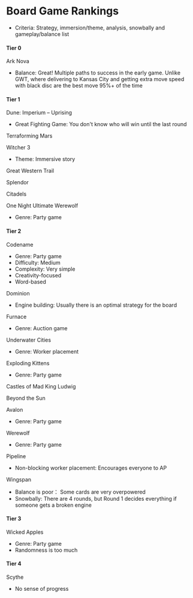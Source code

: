 # Board Game Rankings
- Criteria: Strategy, immersion/theme, analysis, snowbally and gameplay/balance list


#### Tier 0
Ark Nova
- Balance: Great! Multiple paths to success in the early game. Unlike GWT, where delivering to Kansas City and getting extra move speed with black disc are the best move 95%+ of the time


#### Tier 1
Dune: Imperium – Uprising
- Great Fighting Game: You don't know who will win until the last round

Terraforming Mars

Witcher 3
- Theme:  Immersive story

Great Western Trail
    
Splendor

Citadels

One Night Ultimate Werewolf
- Genre: Party game


#### Tier 2
Codename
- Genre: Party game
- Difficulty: Medium
- Complexity: Very simple
- Creativity-focused
- Word-based
    
Dominion
- Engine building:  Usually there is an optimal strategy for the board
    
Furnace
- Genre: Auction game
    
Underwater Cities
- Genre: Worker placement
    
Exploding Kittens
- Genre: Party game
    
Castles of Mad King Ludwig

Beyond the Sun

Avalon
- Genre: Party game
    
Werewolf
- Genre: Party game

Pipeline
- Non-blocking worker placement:  Encourages everyone to AP

Wingspan
- Balance is poor： Some cards are very overpowered
- Snowbally:  There are 4 rounds, but Round 1 decides everything if someone gets a broken engine


#### Tier 3
Wicked Apples
- Genre: Party game
- Randomness is too much

#### Tier 4
Scythe
- No sense of progress
